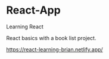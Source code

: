 # React-App
Learning React

React basics with a book list project.

https://react-learning-brian.netlify.app/
